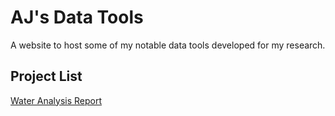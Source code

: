 # AJ's Data Tools
A website to host some of my notable data tools developed for my research.

## Project List
[Water Analysis Report](https://ansleybrown1337.github.io/V6_Water_Analysis.html
)
